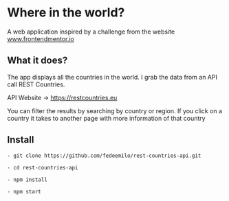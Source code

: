 # Where in the world?

A web application inspired by a challenge from the website www.frontendmentor.io 

## What it does?

The app displays all the countries in the world. I grab the data from an API call REST Countries. 

API Website -> https://restcountries.eu

You can filter the results by searching by country or region. If you click on a country it takes to 
another page with more information of that country

## Install 

    - git clone https://github.com/fedeemilo/rest-countries-api.git

    - cd rest-countries-api

    - npm install

    - npm start


